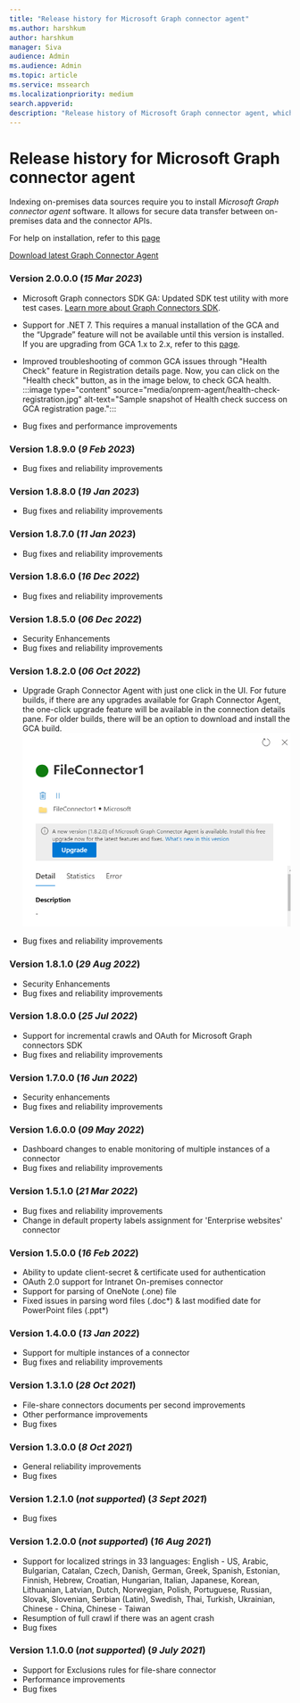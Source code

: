 ```yaml
--- 
title: "Release history for Microsoft Graph connector agent" 
ms.author: harshkum 
author: harshkum
manager: Siva
audience: Admin
ms.audience: Admin 
ms.topic: article 
ms.service: mssearch 
ms.localizationpriority: medium 
search.appverid: 
description: "Release history of Microsoft Graph connector agent, which is used to index the on-premises data sources using Microsoft built connectors" 
--- 
```


# Release history for Microsoft Graph connector agent

Indexing on-premises data sources require you to install *Microsoft Graph connector agent* software. It allows for secure data transfer between on-premises data and the connector APIs.

For help on installation, refer to this [page](graph-connector-agent.md#installation)

[Download latest Graph Connector Agent](https://aka.ms/gca)

### Version 2.0.0.0 (*15 Mar 2023*)

* Microsoft Graph connectors SDK GA: Updated SDK test utility with more test cases. [Learn more about Graph Connectors SDK](/graph/custom-connector-sdk-overview).
* Support for .NET 7. This requires a manual installation of the GCA and the “Upgrade” feature will not be available until this version is installed. If you are upgrading from GCA 1.x to 2.x, refer to this [page](graph-connector-agent.md).
* Improved troubleshooting of common GCA issues through "Health Check" feature in Registration details page. Now, you can click on the "Health check" button, as in the image below, to check GCA health.
:::image type="content" source="media/onprem-agent/health-check-registration.jpg" alt-text="Sample snapshot of Health check success on GCA registration page.":::

* Bug fixes and performance improvements

### Version 1.8.9.0 (*9 Feb 2023*)

* Bug fixes and reliability improvements

### Version 1.8.8.0 (*19 Jan 2023*)

* Bug fixes and reliability improvements

### Version 1.8.7.0 (*11 Jan 2023*)

* Bug fixes and reliability improvements

### Version 1.8.6.0 (*16 Dec 2022*)

* Bug fixes and reliability improvements

### Version 1.8.5.0 (*06 Dec 2022*)

* Security Enhancements
* Bug fixes and reliability improvements

### Version 1.8.2.0 (*06 Oct 2022*)

* Upgrade Graph Connector Agent with just one click in the UI. For future builds, if there are any upgrades available for Graph Connector Agent, the one-click upgrade feature will be available in the connection details pane. For older builds, there will be an option to download and install the GCA build.
![Sample snapshot of how to upgrade GCA with one-click from the connection pane.](media/gca-releases/one-click-upgrade.png)

* Bug fixes and reliability improvements

### Version 1.8.1.0 (*29 Aug 2022*)

* Security Enhancements
* Bug fixes and reliability improvements

### Version 1.8.0.0 (*25 Jul 2022*)

* Support for incremental crawls and OAuth for Microsoft Graph connectors SDK
* Bug fixes and reliability improvements

### Version 1.7.0.0 (*16 Jun 2022*)

* Security enhancements
* Bug fixes and reliability improvements

### Version 1.6.0.0 (*09 May 2022*)

* Dashboard changes to enable monitoring of multiple instances of a connector
* Bug fixes and reliability improvements

### Version 1.5.1.0 (*21 Mar 2022*)

* Bug fixes and reliability improvements
* Change in default property labels assignment for 'Enterprise websites' connector

### Version 1.5.0.0 (*16 Feb 2022*)

* Ability to update client-secret & certificate used for authentication 
* OAuth 2.0 support for Intranet On-premises connector 
* Support for parsing of OneNote (.one) file 
* Fixed issues in parsing word files (.doc*) & last modified date for PowerPoint files (.ppt*) 

### Version 1.4.0.0 (*13 Jan 2022*)

* Support for multiple instances of a connector
* Bug fixes and reliability improvements

### Version 1.3.1.0 (*28 Oct 2021*)

* File-share connectors documents per second improvements
* Other performance improvements
* Bug fixes

### Version 1.3.0.0 (*8 Oct 2021*)

* General reliability improvements
* Bug fixes

### Version 1.2.1.0 (*not supported*) (*3 Sept 2021*)

* Bug fixes

### Version 1.2.0.0 (*not supported*) (*16 Aug 2021*)

* Support for localized strings in 33 languages: English - US, Arabic, Bulgarian, Catalan, Czech, Danish, German, Greek, Spanish, Estonian, Finnish, Hebrew, Croatian, Hungarian, Italian, Japanese, Korean, Lithuanian, Latvian, Dutch, Norwegian, Polish, Portuguese, Russian, Slovak, Slovenian, Serbian (Latin), Swedish, Thai, Turkish, Ukrainian, Chinese - China, Chinese - Taiwan
* Resumption of full crawl if there was an agent crash
* Bug fixes

### Version 1.1.0.0 (*not supported*) (*9 July 2021*)

* Support for Exclusions rules for file-share connector
* Performance improvements
* Bug fixes
